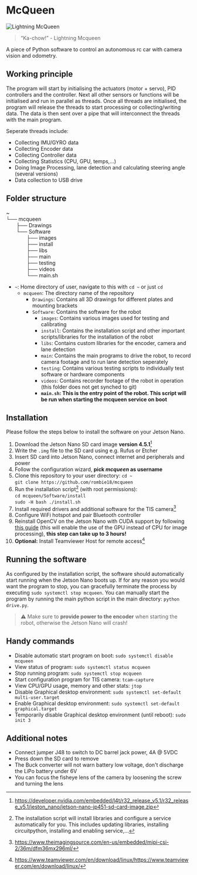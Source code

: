 # McQueen

![Lightning McQueen](https://i.pinimg.com/736x/7d/43/8c/7d438c6693b7844806db4ed3e8cab54f.jpg)

> “Ka-chow!” - Lightning Mcqueen

A piece of Python software to control an autonomous rc car with camera vision and odometry.

## Working principle

The program will start by initialising the actuators (motor + servo), PID controllers and the controller. Next all other sensors or functions will be initialised and run in parallel as threads. Once all threads are initialised, the program will release the threads to start processing or collecting/writing data. The data is then sent over a pipe that will interconnect the threads with the main program.

Seperate threads include:
- Collecting IMU/GYRO data
- Collecting Encoder data
- Collecting Controller data
- Collecting Statistics (CPU, GPU, temps,...)
- Doing Image Processing, lane detection and calculating steering angle (several versions)
- Data collection to USB drive

## Folder structure
~\
└── mcqueen\
&emsp;&emsp;├── Drawings\
&emsp;&emsp;└── Software\
&emsp;&emsp;&emsp;&emsp;├── images\
&emsp;&emsp;&emsp;&emsp;├── install\
&emsp;&emsp;&emsp;&emsp;├── libs\
&emsp;&emsp;&emsp;&emsp;├── main\
&emsp;&emsp;&emsp;&emsp;├── testing\
&emsp;&emsp;&emsp;&emsp;├── videos\
&emsp;&emsp;&emsp;&emsp;└── main.sh

- `~`: Home directory of user, navigate to this with `cd ~` or just `cd`
   - `mcqueen`: The directory name of the repository
      - `Drawings`: Contains all 3D drawings for different plates and mounting brackets
      - `Software`: Contains the software for the robot
         - `images`: Contains various images used for testing and calibrating
         - `install`: Contains the installation script and other important scripts/libraries for the installation of the robot
         - `libs`: Contains custom libraries for the encoder, camera and lane detection
         - `main`: Contains the main programs to drive the robot, to record camera footage and to run lane detection seperately
         - `testing`: Contains various testing scripts to individually test software or hardware components
         - `videos`: Contains recorder footage of the robot in operation (this folder does not get synched to git)
         - **`main.sh`: This is the entry point of the robot. This script will be run when starting the mcqueen service on boot**

## Installation

Please follow the steps below to install the software on your Jetson Nano.

1. Download the Jetson Nano SD card image **version 4.5.1**[^1]
2. Write the `.img` file to the SD card using e.g. Rufus or Etcher
3. Insert SD card into Jetson Nano, connect internet and peripherals and power
4. Follow the configuration wizard, **pick _mcqueen_ as username** 
5. Clone this repository to your user directory:
   `cd ~`  
   `git clone https://github.com/rombie18/mcqueen`
6. Run the installation script[^2] (with root permissions):  
   `cd mcqueen/Software/install`  
   `sudo -H bash ./install.sh`
7. Install required drivers and additional software for the TIS camera[^3]
8. Configure WiFi hotspot and pair Bluetooth controller
9. Reinstall OpenCV on the Jetson Nano with CUDA support by following [this guide](https://qengineering.eu/install-opencv-4.5-on-jetson-nano.html) (this will enable the use of the GPU instead of CPU for image processing), **this step can take up to 3 hours!**
10. __Optional:__ Install Teamviewer Host for remote access[^4]


## Running the software

As configured by the installation script, the software should automatically start running when the Jetson Nano boots up. If for any reason you would want the program to stop, you can gracefully terminate the process by executing `sudo systemctl stop mcqueen`. You can manually start the program by running the main python script in the main directory: `python drive.py`.

> :warning: Make sure to **provide power to the encoder** when starting the robot, otherwise the Jetson Nano will crash!

## Handy commands
- Disable automatic start program on boot: `sudo systemctl disable mcqueen`
- View status of program: `sudo systemctl status mcqueen`
- Stop running program: `sudo systemctl stop mcqueen`
- Start configuration program for TIS camera: `tcam-capture`
- View CPU/GPU usage, memory and other stats: `jtop`
- Disable Graphical desktop environment: `sudo systemctl set-default multi-user.target`
- Enable Graphical desktop environment: `sudo systemctl set-default graphical.target`
- Temporarily disable Graphical desktop environment (until reboot): `sudo init 3 `

## Additional notes
- Connect jumper J48 to switch to DC barrel jack power, 4A @ 5VDC
- Press down the SD card to remove
- The Buck converter will not warn battery low voltage, don't discharge the LiPo battery under 6V
- You can focus the fisheye lens of the camera by loosening the screw and turning the lens

[^1]: https://developer.nvidia.com/embedded/l4t/r32_release_v5.1/r32_release_v5.1/jeston_nano/jetson-nano-jp451-sd-card-image.zip
[^2]: The installation script will install libraries and configure a service automatically for you. This includes updating libraries, installing circuitpython, installing and enabling service,...
[^3]: https://www.theimagingsource.com/en-us/embedded/mipi-csi-2/36m/dfm36mx296ml/
[^4]: https://www.teamviewer.com/en/download/linux/https://www.teamviewer.com/en/download/linux/
